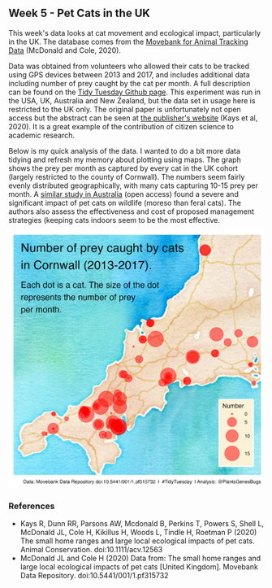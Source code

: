 ## Week 5 - Pet Cats in the UK

This week's data looks at cat movement and ecological impact, particularly in the UK. The database comes from the [Movebank for Animal Tracking Data](https://www.datarepository.movebank.org/handle/10255/move.882) (McDonald and Cole, 2020).

Data was obtained from volunteers who allowed their cats to be tracked using GPS devices between 2013 and 2017, and includes additional data including number of prey caught by the cat per month. A full description can be found on the [Tidy Tuesday Github page](https://github.com/rfordatascience/tidytuesday/blob/master/data/2023/2023-01-31/readme.md). This experiment was run in the USA, UK, Australia and New Zealand, but the data set in usage here is restricted to the UK only. The original paper is unfortunately not open access but the abstract can be seen at [the publisher's website](https://zslpublications.onlinelibrary.wiley.com/doi/10.1111/acv.12563) (Kays et al, 2020). It is a great example of the contribution of citizen science to academic research.

Below is my quick analysis of the data. I wanted to do a bit more data tidying and refresh my memory about plotting using maps. The graph shows the prey per month as captured by every cat in the UK cohort (largely restricted to the county of Cornwall). The numbers seem fairly evenly distributed geographically, with many cats capturing 10-15 prey per month. A [similar study in Australia](https://www.publish.csiro.au/wr/Fulltext/WR19174) (open access) found a severe and significant impact of pet cats on wildlife (moreso than feral cats). The authors also assess the effectiveness and cost of proposed management strategies (keeping cats indoors seem to be the most effective.

![A map of Cornwall showing major roads only and no towns. There are several red dots scattered over the map indicating the position of a cat that took part in the Animal Tracking study. The size of the dot represents the number of prey per month captured by that cat. The dots are quite even in size between them - most are between 10 and 15, although there are also a few that are zero or 5.](https://github.com/PlantsGenesBugs/TidyTuesday/blob/main/2023/week%205%20-%20PetCatsUK/PetCatsUK.png)

### References

- Kays R, Dunn RR, Parsons AW, Mcdonald B, Perkins T, Powers S, Shell L, McDonald JL, Cole H, Kikillus H, Woods L, Tindle H, Roetman P (2020) The small home ranges and large local ecological impacts of pet cats. Animal Conservation. doi:10.1111/acv.12563
- McDonald JL and Cole H (2020) Data from: The small home ranges and large local ecological impacts of pet cats [United Kingdom]. Movebank Data Repository. doi:10.5441/001/1.pf315732

